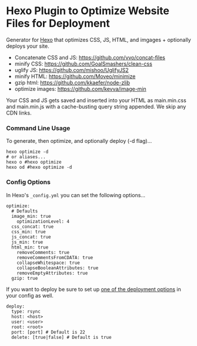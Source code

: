 # Hexo Plugin to Optimize Website Files for Deployment

Generator for [Hexo](http://zespia.tw/hexo/) that optimizes CSS, JS, HTML, and imgages + optionally deploys your site.

- Concatenate CSS and JS: https://github.com/vvo/concat-files
- minify CSS: https://github.com/GoalSmashers/clean-css
- uglify JS: https://github.com/mishoo/UglifyJS2
- minify HTML: https://github.com/Moveo/minimize
- gzip html: https://github.com/kkaefer/node-zlib
- optimize images: https://github.com/kevva/image-min

Your CSS and JS gets saved and inserted into your HTML as main.min.css and main.min.js with a cache-busting query string appended. We skip any CDN links.

### Command Line Usage

To generate, then optimize, and optionally deploy (-d flag)...

```
hexo optimize -d
# or aliases...
hexo o #hexo optimize
hexo od #hexo optimize -d
```

### Config Options
In Hexo's `_config.yml` you can set the following options...

```
optimize:
  # Defaults
  image_min: true
    optimizationLevel: 4
  css_concat: true
  css_min: true
  js_concat: true
  js_min: true
  html_min: true
    removeComments: true
    removeCommentsFromCDATA: true
    collapseWhitespace: true
    collapseBooleanAttributes: true
    removeEmptyAttributes: true
  gzip: true
```

If you want to deploy be sure to set up [one of the deployment options](http://hexo.io/docs/deployment.html) in your config as well. 

```
deploy:
  type: rsync
  host: <host>
  user: <user>
  root: <root>
  port: [port] # Default is 22
  delete: [true|false] # Default is true
```